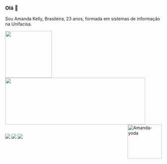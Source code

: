 ### Olá 👋
 Sou Amanda Kelly, Brasileira, 23 anos, formada em sistemas de informação na Unifacisa.

 <div>
  <a href="https://github.com/amandakelly3">
  <img height="150em" src="https://github-readme-stats.vercel.app/api?username=amandakelly3&show_icons=true&theme=radical&include_all_commits=true&count_private=true"/>
  <img height="150em" width = "450m" src="https://github-readme-stats.vercel.app/api/top-langs/?username=amandakelly3&layout=compact&langs_count=7&theme=radical"/>
   <img align="right" width="110" height="110" border="0" alt="Amanda-yoda" src="https://i.picasion.com/pic91/1a1b853a036cede81c5c7f69cffe2b44.gif">
</div>

  ##
 
 <div> 
  <a href = "mailto:amandakelly.tj@gmail.com"><img src="https://img.shields.io/badge/Gmail-D14836?style=for-the-badge&logo=gmail&logoColor=white" target="_blank"></a>
  <a href="https://www.linkedin.com/in/amandakelly9/" target="_blank"><img src="https://img.shields.io/badge/LinkedIn-0077B5?style=for-the-badge&logo=linkedin&logoColor=white" target="_blank"></a>
  <a href="https://telegram.me/Amandakelly9" target="_blank"><img src="https://img.shields.io/badge/Telegram-2CA5E0?style=for-the-badge&logo=telegram&logoColor=white" target="_blank"></a>
</a> 
</div>
